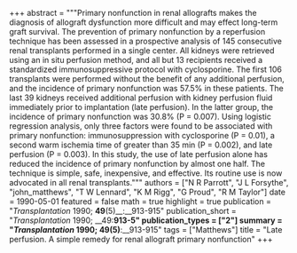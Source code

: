 +++
abstract = """Primary nonfunction in renal allografts makes the diagnosis of allograft dysfunction more difficult and may effect long-term graft survival. The prevention of primary nonfunction by a reperfusion technique has been assessed in a prospective analysis of 145 consecutive renal transplants performed in a single center. All kidneys were retrieved using an in situ perfusion method, and all but 13 recipients received a standardized immunosuppressive protocol with cyclosporine. The first 106 transplants were performed without the benefit of any additional perfusion, and the incidence of primary nonfunction was 57.5% in these patients. The last 39 kidneys received additional perfusion with kidney perfusion fluid immediately prior to implantation (late perfusion). In the latter group, the incidence of primary nonfunction was 30.8% (P = 0.007). Using logistic regression analysis, only three factors were found to be associated with primary nonfunction: immunosuppression with cyclosporine (P = 0.01), a second warm ischemia time of greater than 35 min (P = 0.002), and late perfusion (P = 0.003). In this study, the use of late perfusion alone has reduced the incidence of primary nonfunction by almost one half. The technique is simple, safe, inexpensive, and effective. Its routine use is now advocated in all renal transplants."""
authors = ["N R Parrott", "J L Forsythe", "john_matthews", "T W Lennard", "K M Rigg", "G Proud", "R M Taylor"]
date = 1990-05-01
featured = false
math = true
highlight = true
publication = "*Transplantation* 1990; __49__(5)__:__913-915"
publication_short = "*Transplantation* 1990; __49:__913-5"
publication_types = ["2"]
summary = "*Transplantation* 1990; __49__(5)__:__913-915"
tags = ["Matthews"]
title = "Late perfusion. A simple remedy for renal allograft primary nonfunction"
+++
